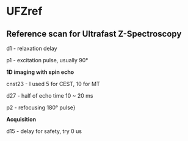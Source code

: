 # UFZref

## Reference scan for Ultrafast Z-Spectroscopy

d1 - relaxation delay

p1 - excitation pulse, usually 90°

**1D imaging with spin echo**

cnst23 - I used 5 for CEST, 10 for MT

d27 - half of echo time 10 ~ 20 ms

p2 - refocusing 180° pulse}

**Acquisition**

d15 - delay for safety, try 0 us
